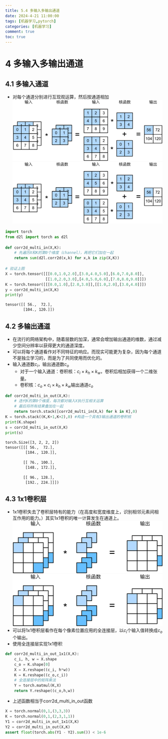 ```yaml
---
title: 5.4 多输入多输出通道
date: 2024-4-21 11:00:00
tags: [机器学习,pytorch]
categories: [机器学习]
comment: true
toc: true
---
```

#  
<!--more-->
# 4 多输入多输出通道
## 4.1 多输入通道
- 对每个通道分别进行互现观运算，然后按通道相加
![](../../../../../../themes/yilia/source/img/deeplearning/code/pytorch/5_convolution/4_mult_channel/1.png)
![](img/deeplearning/code/pytorch/5_convolution/4_mult_channel/1.png)




```python
import torch
from d2l import torch as d2l

def corr2d_multi_in(X,K):
    # 先遍历X和K的第0个维度（channel），再把它们加在一起
    return sum(d2l.corr2d(x,k) for x,k in zip(X,K))

# 验证上图
X = torch.tensor([[[0.0,1.0,2.0],[3.0,4.0,5.0],[6.0,7.0,8.0]],
                  [[1.0,2.0,3.0],[4.0,5.0,6.0],[7.0,8.0,9.0]]])
K = torch.tensor([[[0.0,1.0],[2.0,3.0]],[[1.0,2.0],[3.0,4.0]]])
y = corr2d_multi_in(X,K)
print(y)
```

    tensor([[ 56.,  72.],
            [104., 120.]])
    

## 4.2 多输出通道
- 在流行的网络架构中，随着层数的加深，通常会增加输出通道的维数，通过减少空间分辨率以获得更大的通道深度。
- 可以将每个通道看作对不同特征的响应。而现实可能更为复杂，因为每个通道不是独立学习的，而是为了共同使用而优化的。
- 输入通道数$c_i$，输出通道数$c_o$
    - 对于一个输入通道：卷积核：$c_i \times k_h \times k_w$，卷积后相加获得一个二维张量。
    - 卷积核：$c_o \times c_i \times k_h \times k_w$输出通道$c_o$


```python
def corr2d_multi_in_out(X,K):
    # 迭代K的第0个维度，每次都对输入X执行互相关运算
    # 最后将所有结果叠加在一起
    return torch.stack([corr2d_multi_in(X,k) for k in K],0)
K = torch.stack((K,K+1,K+2),0) #构造一个具有3输出通道的卷积核
print(K.shape)
s = corr2d_multi_in_out(X,K)
print(s)
```

    torch.Size([3, 2, 2, 2])
    tensor([[[ 56.,  72.],
             [104., 120.]],
    
            [[ 76., 100.],
             [148., 172.]],
    
            [[ 96., 128.],
             [192., 224.]]])
    

## 4.3 1x1卷积层
- 1x1卷积失去了卷积层特有的能力（在高度和宽度维度上，识别相邻元素间相互作用的能力。）其实1x1卷积的唯一计算发生在通道上。
![](../../../../../../themes/yilia/source/img/deeplearning/code/pytorch/5_convolution/4_mult_channel/2.png)
![](img/deeplearning/code/pytorch/5_convolution/4_mult_channel/2.png)
- 可以将1x1卷积层看作在每个像素位置应用的全连接层，以$c_i$个输入值转换成$c_o$个输出。
- 使用全连接层实现1x1卷积


```python
def corr2d_multi_in_out_1x1(X,K):
    c_i, h, w = X.shape
    c_o = K.shape[0]
    X = X.reshape((c_i, h*w))
    K = K.reshape((c_o,c_i))
    # 全连接层中的矩阵乘法
    Y = torch.matmul(K,X)
    return Y.reshape((c_o,h,w))
```

- 上述函数相当于corr2d_multi_in_out函数


```python
X = torch.normal(0,1,(3,3,3))
K = torch.normal(0,1,(2,3,1,1))
Y1 = corr2d_multi_in_out_1x1(X,K)
Y2 = corr2d_multi_in_out(X,K)
assert float(torch.abs(Y1 - Y2).sum()) < 1e-6
```

